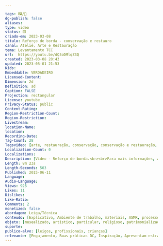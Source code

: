 ```yaml
---

tags: 🖼️/🎥️
dg-publish: false
aliases: 
type: video
status: 🟨️ 
criado-em: 2023-03-08
titulo: Reforço de borda - conservação e restauro
canal: Ateliê, Arte e Restauração
tema: Levantamento TCC 
url:  https://youtu.be/dQ3oDMlqZ3Q
created: 2023-03-08 20:43
updated: 2023-05-01 21:53
Kids: 
Embeddable: VERDADEIRO
Licensed-Content: 
Dimension: 2d
Definition: sd
Caption: FALSE
Projection: rectangular
License: youtube
Privacy-Status: public
Content-Rating: 
Region-Restriction-Count: 
Region-Restriction: 
Livestream: 
location-Name: 
location: 
Recording-Date: 
Tag-Count: 28
Tagsvideo: [arte, restauração, conservação, conservação e restauração, obras de arte, restauro de obras de arte, restauro, Ateliê, Ateliê Arte e Restauração, reforço de borda, linho, materiais reversíveis, cesare brandi, ateliê de restauro, Hernando, Rejane, Beva 371, restaurador, Restauradores, profissão, cuidado com o patrimônio, restauradores de obras de arte, acervo artístico, patrimônio cultural, zeladores, Cultural, strip lining, trabalho de precisão]
Localization-Count: 0
Localizations: 
Description: [Vídeo - Reforço de borda.<br><br>Para mais informações, acesse nosso site e Instagram.<br><br>www.ateliearterestauracao.com.br<br><br>www.instagram.com/ateliearterestauracao]
Length: 8m 23s
Length-Seconds: 503
Published: 2015-06-11
Language: 
Audio-Language: 
Views: 925
Likes: 11
Dislikes: 
Like-Ratio: 
Comments: 2
monetized: false
abordagem: Leiga/Técnica
conteudo: [Explicativo, Ambiente de trabalho, materiais, ASMR, processos]
objeto: [musealizado, artístico, particular, religioso, patrimonializado, histórico]
suporte:
publico-alvo: [leigos, profissionais, crianças]
relevante: [Engajamento, Boas práticas DC, Inspiração, Apresentam estratégias de DC, Inovações, cibercultura]
---
```

